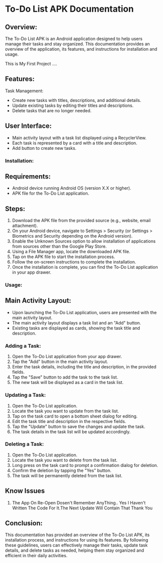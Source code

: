 # To-Do List APK Documentation

## Overview:
The To-Do List APK is an Android application designed to help users manage their tasks and stay organized. This documentation provides an overview of the application, its features, and instructions for installation and usage.

This is My First Project ....

## Features:
Task Management:
- Create new tasks with titles, descriptions, and additional details.
- Update existing tasks by editing their titles and descriptions.
- Delete tasks that are no longer needed.

## User Interface:
- Main activity layout with a task list displayed using a RecyclerView.
- Each task is represented by a card with a title and description.
- Add button to create new tasks.

### Installation:
## Requirements:
- Android device running Android OS (version X.X or higher).
- APK file for the To-Do List application.

## Steps:
1. Download the APK file from the provided source (e.g., website, email attachment).
2. On your Android device, navigate to Settings > Security (or Settings > Biometrics and Security depending on the Android version).
3. Enable the Unknown Sources option to allow installation of applications from sources other than the Google Play Store.
4. Using a File Manager app, locate the downloaded APK file.
5. Tap on the APK file to start the installation process.
6. Follow the on-screen instructions to complete the installation.
7. Once the installation is complete, you can find the To-Do List application in your app drawer.

### Usage:
## Main Activity Layout:
- Upon launching the To-Do List application, users are presented with the main activity layout.
- The main activity layout displays a task list and an "Add" button.
- Existing tasks are displayed as cards, showing the task title and description.

### Adding a Task:
1. Open the To-Do List application from your app drawer.
2. Tap the "Add" button in the main activity layout.
3. Enter the task details, including the title and description, in the provided fields.
4. Tap the "Save" button to add the task to the task list.
5. The new task will be displayed as a card in the task list.

### Updating a Task:
1. Open the To-Do List application.
2. Locate the task you want to update from the task list.
3. Tap on the task card to open a bottom sheet dialog for editing.
4. Edit the task title and description in the respective fields.
5. Tap the "Update" button to save the changes and update the task.
6. The task details in the task list will be updated accordingly.

### Deleting a Task:
1. Open the To-Do List application.
2. Locate the task you want to delete from the task list.
3. Long press on the task card to prompt a confirmation dialog for deletion.
4. Confirm the deletion by tapping the "Yes" button.
5. The task will be permanently deleted from the task list.

## Know Issues
1. The App On Re-Open Dosen't Remember AnyThing.. Yes I Haven't Written The Code For It.The Next Update Will Contain That Thank You

## Conclusion:
This documentation has provided an overview of the To-Do List APK, its installation process, and instructions for using its features. By following these guidelines, users can effectively manage their tasks, update task details, and delete tasks as needed, helping them stay organized and efficient in their daily activities.
